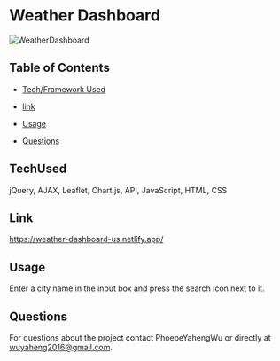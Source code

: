 # Weather Dashboard

![WeatherDashboard](https://user-images.githubusercontent.com/52837649/113528780-a372be00-958f-11eb-9680-e94189f8d2ca.png)


## Table of Contents

* [Tech/Framework Used](#TechUsed)

* [link](#Link)

* [Usage](#usage)

* [Questions](#Questions)


## TechUsed
jQuery, AJAX, Leaflet, Chart.js, API, JavaScript, HTML, CSS

## Link
https://weather-dashboard-us.netlify.app/

## Usage
Enter a city name in the input box and press the search icon next to it.

## Questions
For questions about the project contact PhoebeYahengWu or directly at wuyaheng2016@gmail.com.

